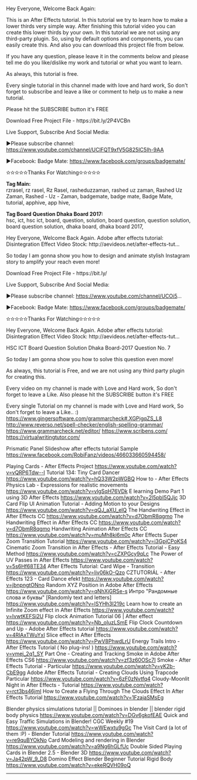 
<p>
Hey Everyone, Welcome Back Again:

This is an After Effects tutorial. In this tutorial we try to learn how to make a lower thirds very simple way. After finishing this tutorial video you can create this lower thirds by your own. In this tutorial we are not using any third-party plugin. So, using by default options and components, you can easily create this. And also you can download this project file from below.


If you have any question, please leave it in the comments below and please tell me do you like/dislike my work and tutorial or what you want to learn.


As always, this tutorial is free.


Every single tutorial in this channel made with love and hard work, So don't forget to subscribe and leave a like or comment to help us to make a new tutorial.


Please hit the SUBSCRIBE button it's FREE
</p>
<p>
Download Free Project File - https://bit.ly/2P4VCBn
</p>
<p>
Live Support, Subscribe And Social Media:

▶Please subscribe channel: https://www.youtube.com/channel/UClFQT9xfV5G825IC5Ih-9AA

▶Facebook: Badge Mate: https://www.facebook.com/groups/badgemate/

✫✫✫✫✫Thanks For Watching✫✫✫✫✫
</p>



<b>Tag Main:</b>
<br />
rzrasel,
rz rasel,
Rz Rasel,
rasheduzzaman,
rashed uz zaman,
Rashed Uz Zaman,
Rashed - Uz - Zaman,
badgemate,
badge mate,
Badge Mate,
tutorial,
apphive,
app hive,

<b>Tag Board Question Dhaka Board 2017:</b>
<br />
hsc,
ict,
hsc ict,
board,
question,
solution,
board question,
question solution,
board question solution,
dhaka board,
dhaka board 2017,



<p>
Hey Everyone, Welcome Back Again.
Adobe after effects tutorial: Disintegration Effect Video Stock: http://aevideos.net/after-effects-tut...

So today I am gonna show you how to design and animate stylish Instagram story to amplify your reach even more!
</p>
<p>
Download Free Project File - https://bit.ly/
</p>
<p>
Live Support, Subscribe And Social Media:

▶Please subscribe channel: https://www.youtube.com/channel/UCOi5...

▶Facebook: Badge Mate: https://www.facebook.com/groups/badgemate/

✫✫✫✫✫Thanks For Watching✫✫✫✫✫
</p>




<p>
Hey Everyone, Welcome Back Again.
Adobe after effects tutorial: Disintegration Effect Video Stock: http://aevideos.net/after-effects-tut...

HSC ICT Board Question Solution Dhaka Board-2017 Question No. 7

So today I am gonna show you how to solve this question even more!

As always, this tutorial is Free, and we are not using any third party plugin for creating this. 

Every video on my channel is made with Love and Hard work, So don't forget to leave a Like. Also please hit the SUBSCRIBE button it's FREE

Every single Tutorial on my channel is made with Love and Hard work, So don't forget to leave a Like.. :)
https://www.gingersoftware.com/grammarcheck#.XGPigqZS_L8
http://www.reverso.net/spell-checker/english-spelling-grammar/
https://www.grammarcheck.net/editor/
https://www.scribens.com/
https://virtualwritingtutor.com/
</p>

Prismatic Panel Slideshow after effects tutorial
Sample
https://www.facebook.com/RobiFanz/videos/466033660594458/

Playing Cards - After Effects Project
https://www.youtube.com/watch?v=vQRP6Tdw--I
Tutorial 134: Tiny Card Dancer
https://www.youtube.com/watch?v=hQ33W2pWGBQ
How to - After Effects Physics Lab - Expressions for realistic movements
https://www.youtube.com/watch?v=vlgSqH76VDk
E learning Demo Part 1 using 3D After Effects
https://www.youtube.com/watch?v=2l5pbI5QJjc
3D Card Flip UI Animation Tutorial - Adding Motion to your Designs
https://www.youtube.com/watch?v=qQJ_aXU_elQ
The Handwriting Effect in After Effects CC
https://www.youtube.com/watch?v=d7ObmR8qgmo
The Handwriting Effect in After Effects CC
https://www.youtube.com/watch?v=d7ObmR8qgmo
Handwriting Animation After Effects CC
https://www.youtube.com/watch?v=muMh8ki6m0c
After Effects Super Zoom Transition Tutorial
https://www.youtube.com/watch?v=i3GpjCPoKS4
Cinematic Zoom Transition in After Effects - After Effects Tutorial - Easy Method
https://www.youtube.com/watch?v=cZXPGcy9qLc
The Power of UV Passes in After Effects
https://www.youtube.com/watch?v=5s6Hf68TE34
After Effects Tutorial: Card Wipe - Transition
https://www.youtube.com/watch?v=liv06kO-Qzo
CZTUTORIÁL - After Effects 123 - Card Dance efekt
https://www.youtube.com/watch?v=jbnpngtONno
Random XYZ Position in Adobe After Effects
https://www.youtube.com/watch?v=qNhXjGRSe-s
Интро "Рандомные слова и буквы" [Randomly text and letters]
https://www.youtube.com/watch?v=lSYHh3I219c
Learn how to create an Infinite Zoom effect in After Effects
https://www.youtube.com/watch?v=IvwtKEFSi2U
Flip clock Animation Tutorial 06 | After effect
https://www.youtube.com/watch?v=Nb_oIuzLSmE
Flip Clock Countdown and Up - Adobe After Effects tutorial
https://www.youtube.com/watch?v=4RlAxTWuYxI
Slice effect in After Effects
https://www.youtube.com/watch?v=PwV8PhwdLrU
Energy Trails Intro - After Effects Tutorial ( No plug-ins! )
https://www.youtube.com/watch?v=vmej_2q1_SY
Part One - Creating and Tracking Smoke in Adobe After Effects CS6
https://www.youtube.com/watch?v=zf3z60OSc7I
Smoke - After Effects Tutorial - Particular
https://www.youtube.com/watch?v=yK2b-CbE9gg
Adobe After Effects Tutorial - Creating Clouds Using Trapcode Particular
https://www.youtube.com/watch?v=6zF0zNvtfq4
Cloudy-Moonlit Night in After Effects - Tutorial
https://www.youtube.com/watch?v=rct3bs46jmI
How to Create a Flying Through The Clouds Effect In After Effects Tutorial
https://www.youtube.com/watch?v=1FzajaSMsEg




Blender physics simulations tutorial || Dominoes in blender || blender rigid body physics
https://www.youtube.com/watch?v=DGv6gkofEAE
Quick and Easy Traffic Simulations in Blender! CGC Weekly #19
https://www.youtube.com/watch?v=wWEwxtu9gGc
The Visit Card (a lot of them :P) - Blender Tutorial
https://www.youtube.com/watch?v=re9quBYOkNo
Card Modeling and rendering in Blender
https://www.youtube.com/watch?v=a9Ng6hGLfUc
Double Sided Playing Cards in Blender 2.5 - Blender 3D
https://www.youtube.com/watch?v=Ja42pW_9_D8
Domino Effect Blender Beginner Tutorial Rigid Body
https://www.youtube.com/watch?v=ekeRQVH09oQ











---